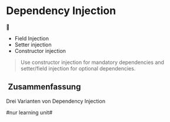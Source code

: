 
# Dependency Injection
💉

- Field Injection
- Setter injection
- Constructor injection

> Use constructor injection for mandatory dependencies and setter/field injection for optional dependencies. 

##  Zusammenfassung
Drei Varianten von Dependency Injection



#nur learning unit#